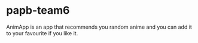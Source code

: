 # papb-team6
AnimApp is an app that recommends you random anime and you can add it to your favourite if you like it.
